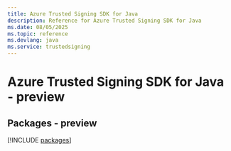 ```yaml
---
title: Azure Trusted Signing SDK for Java
description: Reference for Azure Trusted Signing SDK for Java
ms.date: 08/05/2025
ms.topic: reference
ms.devlang: java
ms.service: trustedsigning
---
```

# Azure Trusted Signing SDK for Java - preview
## Packages - preview
[!INCLUDE [packages](trusted-signing-index.md)]